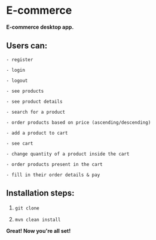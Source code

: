 # E-commerce

**E-commerce desktop app.**

## Users can:

    - register
    
    - login
    
    - logout
    
    - see products
    
    - see product details
    
    - search for a product
    
    - order products based on price (ascending/descending)
    
    - add a product to cart
    
    - see cart
    
    - change quantity of a product inside the cart
    
    - order products present in the cart
    
    - fill in their order details & pay
   
   
   
   
## Installation steps:
 
 
 1. ` git clone `
    
 2. ` mvn clean install `


**Great! Now you're all set!**


